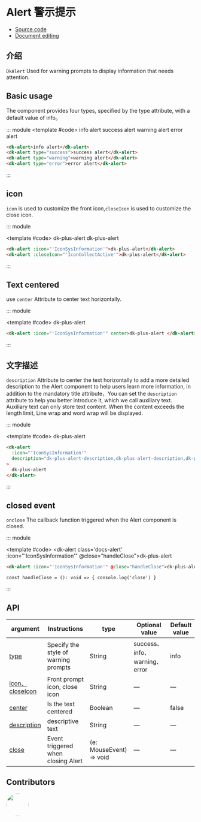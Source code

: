 # Alert 警示提示

- [Source code](https://github.com/dk-plus-ui/dk-plus-ui/tree/master/packages/components/dkalert)
- [Document editing](https://github.com/dk-plus-ui/dk-plus-ui/blob/master/docs/components/alert.md)

## 介绍

`DkAlert` Used for warning prompts to display information that needs attention.

## <a id='type'>Basic usage</a>

The component provides four types, specified by the type attribute, with a default value of info。

::: module
<template #code>
<dk-alert class='docs-alert'>info alert</dk-alert>
<dk-alert class='docs-alert_success' type="success">success alert</dk-alert>
<dk-alert class='docs-alert_warning' type="warning">warning alert</dk-alert>
<dk-alert class='docs-alert_error' type="error">error alert</dk-alert>
</template>

```html
<dk-alert>info alert</dk-alert>
<dk-alert type="success">success alert</dk-alert>
<dk-alert type="warning">warning alert</dk-alert>
<dk-alert type="error">error alert</dk-alert>
```

:::

## <a id='icon'>icon</a>

`icon` is used to customize the front icon,`closeIcon` is used to customize the close icon.

::: module

<template #code>
<dk-alert class='docs-alert' :icon="'IconSysInformation'">dk-plus-alert</dk-alert>
<dk-alert class='docs-alert' :closeIcon="'IconCollectActive'">dk-plus-alert</dk-alert>
</template>

```html
<dk-alert :icon="'IconSysInformation'">dk-plus-alert</dk-alert>
<dk-alert :closeIcon="'IconCollectActive'">dk-plus-alert</dk-alert>
```

:::

## <a id='center'>Text centered</a>

use `center` Attribute to center text horizontally.

::: module

<template #code>
<dk-alert class='docs-alert' :icon="'IconSysInformation'" center>dk-plus-alert </dk-alert>
</template>

```html
<dk-alert :icon="'IconSysInformation'" center>dk-plus-alert </dk-alert>
```

:::

## <a id='description'>文字描述</a>

`description` Attribute to center the text horizontally to add a more detailed description to the Alert component to help users learn more information, in addition to the mandatory title attribute，You can set the `description` attribute to help you better introduce it, which we call auxiliary text. Auxiliary text can only store text content. When the content exceeds the length limit, Line wrap and word wrap will be displayed.

::: module

<template #code>
<dk-alert
      :icon="'IconSysInformation'"
      description="dk-plus-alert-description,dk-plus-alert-description,dk-plus-alert-description,dk-plus-alert-description,dk-plus-alert-description,dk-plus-alert-description,dk-plus-alert-description,dk-plus-alert-description,dk-plus-alert-description..."
      class='docs-alert'
    >
dk-plus-alert
</dk-alert>
</template>

```html
<dk-alert
  :icon="'IconSysInformation'"
  description="dk-plus-alert-description,dk-plus-alert-description,dk-plus-alert-description,dk-plus-alert-description,dk-plus-alert-description,dk-plus-alert-description,dk-plus-alert-description,dk-plus-alert-description,dk-plus-alert-description..."
>
  dk-plus-alert
</dk-alert>
```

:::

## <a id='onclose'>closed event</a>

`onclose` The callback function triggered when the Alert component is closed.

::: module

<template #code>
<dk-alert class='docs-alert' :icon="'IconSysInformation'" @close="handleClose">dk-plus-alert </dk-alert>
</template>

```html
<dk-alert :icon="'IconSysInformation'" @close="handleClose">dk-plus-alert </dk-alert>

const handleClose = (): void => { console.log('close') }
```

:::

## API

| argument                    | Instructions                         | type                    | Optional value                | Default value |
| --------------------------- | ------------------------------------ | ----------------------- | ----------------------------- | ------------- | 
| [type](#type)               | Specify the style of warning prompts | String                  | success、info、warning、error | info          |
| [icon、closeIcon](#icon)    | Front prompt icon, close icon        | String                  | —                             | —             |
| [center](#center)           | Is the text centered                 | Boolean                 | —                             | false         |
| [description](#description) | descriptive text                     | String                  | —                             | —             |     | —   |
| [close](#close)             | Event triggered when closing Alert   | (e: MouseEvent) => void | —                             | —             |

## Contributors

<div style='display: flex;'>
  <a href="https://github.com/usertutu" target="_blank">
    <img style='width:60px;height:60px;border-radius: 50%;' src="https://avatars.githubusercontent.com/u/54882060?v=4" />
  </a>
</div>
